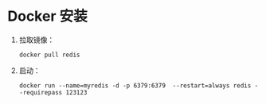 # Docker 安装

1. 拉取镜像：

   ```shell
   docker pull redis
   ```

2. 启动：

   ```shell
   docker run --name=myredis -d -p 6379:6379  --restart=always redis --requirepass 123123
   ```

